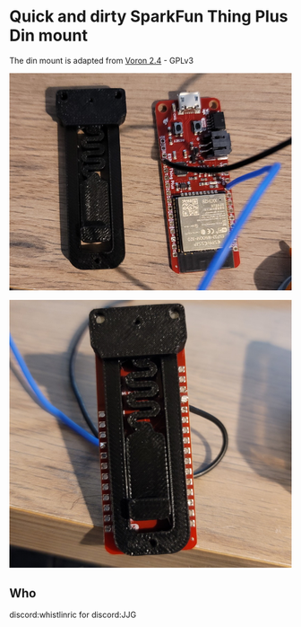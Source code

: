 # Quick and dirty SparkFun Thing Plus Din mount

The din mount is adapted from [Voron 2.4](https://github.com/VoronDesign/Voron-2/blob/Voron2.4/STLs/VORON2.4/Electronics_Compartment/DIN_Brackets/pcb_din_clip_x3.stl) - GPLv3

![SparkFun Thing Plus Din Mount](Images/SparkfunThingPlus.jpg)

![SparkFun Thing Plus Din Mount2](Images/SparkfunThingPlus2.jpg)

## Who
discord:whistlinric for discord:JJG
